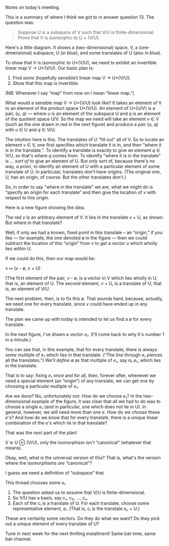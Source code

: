 Notes on today's meeting.

This is a summary of where I think we got to in answer question 13. The question was:

> Suppose U is a subspace of V such that V/U is finite-dimensional. Prove that V is isomorphic to U × (V/U).

Here's a little diagram. It shows a (two-dimensional) space, V, a (one-dimensional) subspace, U (in blue), and some translates of U (also in blue).

To show that V is isomorphic to U×(V/U), we need to exhibit an invertible linear map V → U×(V/U). Our basic plan is:
1. Find _some_ (hopefully sensible!) linear map V → U×(V/U);
2. Show that this map is invertible.

(NB: Whenever I say “map” from now on I mean “linear map.”)

What would a sensible map V → U×(V/U) look like? It takes an element of V to an element of the product space U×(V/U). An element of U×(U/V) is a pair, (*u*, *q*) — where *u* is an element of the subspace U and *q* is an element of the quotient space U/V. So the map we need will take an element *v* ∈ V (such as the one drawn in red in the next figure) and produce a pair (*u*, *q*) with *u* ∈ U and *q* ∈ V/U.

The intuition here is this. The translates of U “fill out” all of V. So to locate an element *v* ∈ V, one first specifies which translate it is in, and then “where it is in the translate.”. To identify a translate is exactly to give an element *q* ∈ V/U, so that's where *q* comes from. To identify "where it is in the translate" is ... _sort of_ to give an element of U. But _only_ sort of, because there's no way, _a priori_, to identify an element of U with a particular element of some translate of U. In particular, translates don't have origins. (The original one, U, has an origin, of course. But the other translates don't.)

So, in order to say "where in the translate" we are, what we might do is “specify an origin for each translate” and then give the location of *v* with respect to this origin. 

Here is a new figure showing the idea. 

The red *v* is an arbitrary element of V. It lies in the translate *v* + U, as shown. But where in that translate?

Well, if only we had a known, fixed point in this translate – an “origin,” if you like — for example, the one denoted ø in the figure — then we could subtract the location of this “origin” from *v* to get a vector *u* which wholly lies within U. 

If we could do this, then our map would be:

v ↦ (*v* - ø, *v* + U)

(The first element of the pair, *v* - ø, is a vector in V which lies wholly in U; that is, an element of U. The second element, *v* + U, is a translate of U; that is, an element of V/U.

The next problem, then, is to fix this ø. That sounds hard, because, actually, we need one for every translate, since *v* could have ended up in any translate.

The plan we came up with today is intended to let us find a ø for every translate. 

In the next figure, I've drawn a vector *e*₁. (I'll come back to why it's number 1 in a minute.) 

You can see that, in this example, that for every translate, there is always _some_ multiple of *e*₁ which lies in that translate. (“The line through *e*₁ pierces all the translates.”) We'll _define_ ø as that multiple of *e*₁, say α₁ *e*₁, which lies in the translate. 

That is to say: fixing *e*₁ once and for all, then, forever after, whenever we need a special element (an “origin”) of any translate, we can get one by choosing a particular multiple of *e*₁. 

Are we done? No, unfortunately not. How do we choose *e*₁? In the two-dimensional example of the figure, it was clear that all we had to do was to choose a single *e*₁ (and in particular, one which does not lie in U). In general, however, we will need more than one *e*. How do we choose these *e*'s? And how do we know that for every translate, there is a unique linear combination of the *e*'s which lie in that translate?

That was the next part of the plan!


V ≅ U ⊕ (V/U), only the isomorphism isn't “canonical” (whatever that means). 

Okay, well, what is the universal version of this? That is, what's the version where the isomorphisms _are_ “canonical”? 

I guess we need a definition of “subspace” that 

This thread chooses some *eᵢ*.

1. The question asked us to assume that V/U is finite-dimensional.
2. So V/U has a basis, say c₁, c₂, ..., cₙ.
3. Each of the cᵢ is a translate of U. For each translate, choose some representative element, *eᵢ*. (That is, cᵢ is the translate *eᵤ* + U.)

These are certainly some vectors. Do they do what we want? Do they pick out a unique element of every translate of U? 

Tune in next week for the next thrilling installment! Same bat-time, same bat-channel.

